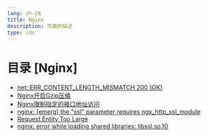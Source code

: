 ```yaml
---
lang: zh-CN  
title: Nginx  
description: 页面的描述    
type: cds
---
```



# 目录 [Nginx]

[dir.start]: <>

- [net::ERR_CONTENT_LENGTH_MISMATCH 200 (OK)](ERR_CONTENT_LENGTH_MISMATCH200.md)  
- [Nginx开启Gzip压缩](Nginx开启Gzip压缩.md)  
- [Nginx限制指定的接口地址访问](Nginx限制指定的接口地址访问.md)  
- [nginx: [emerg] the "ssl" parameter requires ngx_http_ssl_module](Ngx_http_ssl_module.md)  
- [Request Entity Too Large](RequestEntityTooLarge.md)  
- [nginx: error while loading shared libraries: libssl.so.10](error_libsslso.md)  

[dir.end]: <>

<AdsbyGoogle slot="7889564278" layout="in-article"/>

<Comment></Comment>
